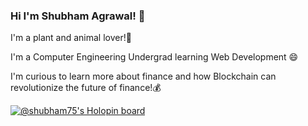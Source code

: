 ### Hi I'm Shubham Agrawal! 👋

I'm a plant and animal lover!🌱

I'm a Computer Engineering Undergrad learning Web Development 😄

I'm curious to learn more about finance and how Blockchain can revolutionize the future of finance!💰

[![@shubham75's Holopin board](https://holopin.me/shubham75)](https://holopin.io/@shubham75)
